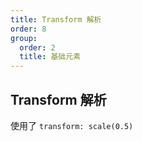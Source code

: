 ```yaml
---
title: Transform 解析
order: 8
group:
  order: 2
  title: 基础元素
---
```


## Transform 解析

使用了 `transform: scale(0.5)`

<code src="./demos/Scale.tsx" />
